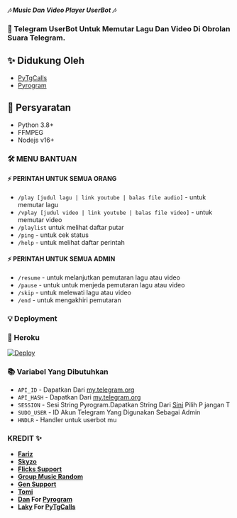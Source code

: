 ##### 🎶 Music Dan Video Player UserBot 🎶
### 🤖 Telegram UserBot Untuk Memutar Lagu Dan Video Di Obrolan Suara Telegram.

## ✨ Didukung Oleh 
- [PyTgCalls](https://github.com/pytgcalls/pytgcalls)
- [Pyrogram](https://github.com/pyrogram/pyrogram)


## 📝 Persyaratan
- Python 3.8+
- FFMPEG
- Nodejs v16+

### 🛠 MENU BANTUAN

#### ⚡ PERINTAH UNTUK SEMUA ORANG
- `/play [judul lagu | link youtube | balas file audio]` - untuk memutar lagu
- `/vplay [judul video | link youtube | balas file video]` - untuk memutar video
- `/playlist` untuk melihat daftar putar
- `/ping` - untuk cek status
- `/help` - untuk melihat daftar perintah

#### ⚡ PERINTAH UNTUK SEMUA ADMIN
- `/resume` - untuk melanjutkan pemutaran lagu atau video
- `/pause` - untuk untuk menjeda pemutaran lagu atau video
- `/skip` - untuk melewati lagu atau video
- `/end` - untuk mengakhiri pemutaran

### 💡 Deployment

### 💜 Heroku

[![Deploy](https://www.herokucdn.com/deploy/button.svg)](https://heroku.com/deploy?template=https://github.com/ridho17-ind/Skyzo-Player)


### 📚 Variabel Yang Dibutuhkan
- `API_ID` - Dapatkan Dari [my.telegram.org](https://my.telegram.org)
- `API_HASH` - Dapatkan Dari [my.telegram.org](https://my.telegram.org)
- `SESSION` - Sesi String Pyrogram.Dapatkan String Dari [Sini](https://replit.com/@fjgaming212/StringSession#main.py) Pilih P jangan T
- `SUDO_USER` - ID Akun Telegram Yang Digunakan Sebagai Admin
- `HNDLR` - Handler untuk userbot mu


### KREDIT ✨
- **[Fariz](https://github.com/fjgaming212)**
- **[Skyzo](https://github.com/ridho17-ind)**
- **[Flicks Support](https://t.me/FlicksSupport)**
- **[Group Music Random](https://t.me/GroupMusicRandom)**
- **[Gen Support](https://t.me/GenXProject_Info)**
- **[Tomi](https://github.com/XtomiSN)**
- **[Dan](https://github.com/delivrance) For [Pyrogram](https://github.com/pyrogram/pyrogram)**
- **[Laky](https://github.com/Laky-64) For [PyTgCalls](https://github.com/pytgcalls/pytgcalls)**
